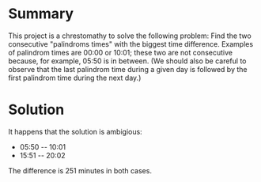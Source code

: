 # Summary

This project is a chrestomathy to solve the following problem: Find the two consecutive "palindroms times" with the biggest time difference. Examples of palindrom times are 00:00 or 10:01; these two are not consecutive because, for example, 05:50 is in between. (We should also be careful to observe that the last palindrom time during a given day is followed by the first palindrom time during the next day.)

# Solution

It happens that the solution is ambigious:

* 05:50 -- 10:01
* 15:51 -- 20:02

The difference is 251 minutes in both cases.
